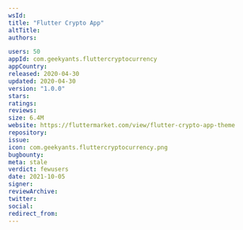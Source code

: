 ```yaml
---
wsId: 
title: "Flutter Crypto App"
altTitle: 
authors:

users: 50
appId: com.geekyants.fluttercryptocurrency
appCountry: 
released: 2020-04-30
updated: 2020-04-30
version: "1.0.0"
stars: 
ratings: 
reviews: 
size: 6.4M
website: https://fluttermarket.com/view/flutter-crypto-app-theme
repository: 
issue: 
icon: com.geekyants.fluttercryptocurrency.png
bugbounty: 
meta: stale
verdict: fewusers
date: 2021-10-05
signer: 
reviewArchive:
twitter: 
social:
redirect_from:
---
```



